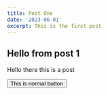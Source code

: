 ```yaml
---
title: Post One
date: '2023-06-01'
excerpt: This is the first post
---
```


## Hello from post 1

Hello there this is a post

<button type="button">This is normal button</button>